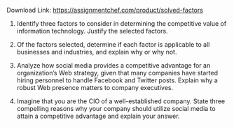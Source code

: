 Download Link: https://assignmentchef.com/product/solved-factors
<br>
1. Identify three factors to consider in determining the competitive value of information technology. Justify the selected factors.

2. Of the factors selected, determine if each factor is applicable to all businesses and industries, and explain why or why not.

3. Analyze how social media provides a competitive advantage for an organization’s Web strategy, given that many companies have started hiring personnel to handle Facebook and Twitter posts. Explain why a robust Web presence matters to company executives.

5. Imagine that you are the CIO of a well-established company. State three compelling reasons why your company should utilize social media to attain a competitive advantage and explain your answer.